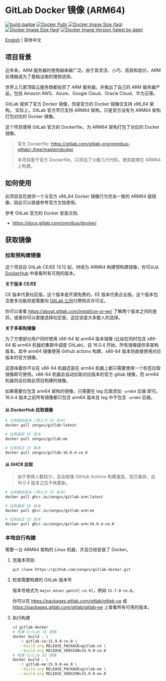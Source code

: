 # GitLab Docker 镜像 (ARM64)

[![build-badge][github-actions-badge]][github-actions]
[![Docker Pulls][dockerhub-badge-pulls]][dockerhub]
[![Docker Image Size (tag)][dockerhub-badge-image-size-ce]][dockerhub]
[![Docker Image Size (tag)][dockerhub-badge-image-size-ee]][dockerhub]
[![Docker Image Version (latest by date)][dockerhub-badge-latest-version]][dockerhub]

[github-actions]: https://github.com/zengxs/gitlab-docker/actions/workflows/build.yml
[github-actions-badge]: https://github.com/zengxs/gitlab-docker/actions/workflows/build.yml/badge.svg?branch=main
[dockerhub]: https://hub.docker.com/r/zengxs/gitlab/tags
[dockerhub-badge-pulls]: https://img.shields.io/docker/pulls/zengxs/gitlab?logo=docker
[dockerhub-badge-image-size-ce]: https://img.shields.io/docker/image-size/zengxs/gitlab/ce?label=gitlab-ce&logo=docker
[dockerhub-badge-image-size-ee]: https://img.shields.io/docker/image-size/zengxs/gitlab/ee?label=gitlab-ee&logo=docker
[dockerhub-badge-latest-version]: https://img.shields.io/docker/v/zengxs/gitlab/ce?logo=docker
[ghcr]: https://github.com/zengxs/gitlab-docker/pkgs/container/gitlab-arm

[English](./README.md) | 简体中文

## 项目背景

近年来，ARM 服务器的使用越来越广泛。由于其灵活、小巧、高效和低价，ARM 处理器成为了基础设施的理想选择。

世界上几家顶级云服务商都投资了 ARM 服务器，并推出了自己的 ARM 服务器产品，包括 Amazon AWS、Azure、Google Cloud、Oracle Cloud、华为云等。

GitLab 提供了官方 Docker 镜像，但是官方的 Docker 镜像仅支持 x86_64 架构。
实际上，GitLab 官方早已支持 ARM64 架构，只是官方没有为 ARM64 架构打包对应的 Docker 镜像。

这个项目使用 GitLab 官方的 Dockerfile，为 ARM64 架构打包了对应的 Docker 镜像。

> 官方 Dockerfile: <https://gitlab.com/gitlab-org/omnibus-gitlab/-/tree/master/docker>
>
> 本项目基于官方 Dockerfile，只添加了少数几行代码，使其能够在 ARM64 上构建。

## 如何使用

此项目旨在提供一个与官方 x86_64 Docker 镜像行为完全一致的 ARM64 版镜像，因此可以直接参考官方文档使用。

参考 GitLab 官方的 Docker 安装文档:

- <https://docs.gitlab.com/omnibus/docker/>

## 获取镜像

### 拉取预构建镜像

这个项目自 GitLab CE/EE 13.12 起，持续为 ARM64 构建预构建镜像，你可以从 [DockerHub][dockerhub] 中查看所有可用的版本。

**关于版本 CE/EE**

CE 版本代表社区版，这个版本是开源免费的。EE 版本代表企业版，这个版本包含更多功能但是需要向 [GitLab 公司](https://about.gitlab.com/pricing/)付费购买许可证。

你可以查看 <https://about.gitlab.com/install/ce-or-ee/> 了解两个版本之间的差异。或者你可以直接选择社区版，这应该是大多数人的选择。

**关于多架构镜像**

为了方便部分用户同时使用 x86-64 和 arm64 版本镜像 (比如在同时包含 x86-64 和 arm64 机器的集群中调度 GitLab)，自 16.0.4 开始，所有镜像提供多架构版本。其中 arm64 镜像使用 Github actions 构建，x86-64 版本则直接使用对应版本的官方镜像。

这意味着你不论在 x86-64 机器还是在 arm64 机器上都只需要使用一个标签拉取镜像即可使用。x86-64 机器会自动拉取对应版本的官方 gitlab 镜像，而 arm64 机器则会拉取此项目构建的镜像。

如果需要仅包含 arm64 架构的镜像，只需要在 tag 后面添加 `-arm64` 后缀 即可。16.0.4 版本之前所有镜像都只包含 arm64 版本且 tag 中不包含 `-arm64` 后缀。

#### 从 DockerHub 拉取镜像

```bash
# 拉取最新版本 (默认为 CE 版本)
docker pull zengxs/gitlab:latest

# 拉取最新 EE 版本
docker pull zengxs/gitlab:ee

# 拉取指定 CE 版本
docker pull zengxs/gitlab:16.0.4-ce.0
```

#### 从 GHCR 拉取

> 由于使用人数较少，且会拖慢 GitHub Actions 构建速度，现已废弃，自 16.0.4 版本之后不再更新。

```bash
# 拉取最新版本 (默认为 CE 版本)
docker pull ghcr.io/zengxs/gitlab-arm:latest

# 拉取最新 EE 版本
docker pull ghcr.io/zengxs/gitlab-arm:ee

# 拉取指定 CE 版本
docker pull ghcr.io/zengxs/gitlab-arm:16.0.4-ce.0
```

### 本地自行构建

需要一台 ARM64 架构的 Linux 机器，并且已经安装了 Docker。

1. 克隆本项目:

   ```sh
   git clone https://github.com/zengxs/gitlab-docker.git
   ```

2. 检查需要构建的 GitLab 版本号

   版本号格式为 `major.minor.patch[-ce.0]`，例如 `15.7.0-ce.0`。

   你可以在 <https://packages.gitlab.com/gitlab/gitlab-ce> 或 <https://packages.gitlab.com/gitlab/gitlab-ee> 上查看所有可用的版本。

3. 执行构建

   ```sh
   cd gitlab-docker
   # 构建 GitLab CE 镜像
   docker build . \
      -t gitlab-ce:15.9.0-ce.0 \
      --build-arg RELEASE_PACKAGE=gitlab-ce \
      --build-arg RELEASE_VERSION=15.9.0-ce.0
   # 构建 GitLab EE 镜像
   docker build . \
      -t gitlab-ee:15.9.0-ee.0 \
      --build-arg RELEASE_PACKAGE=gitlab-ee \
      --build-arg RELEASE_VERSION=15.9.0-ee.0
   ```
